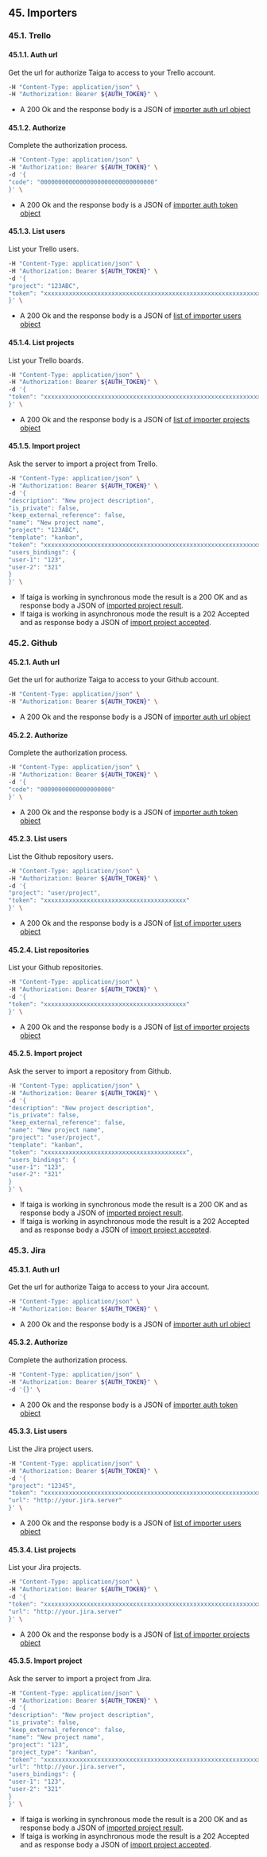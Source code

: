 ## 45. Importers

### 45.1. Trello

#### 45.1.1. Auth url

Get the url for authorize Taiga to access to your Trello account.

```bash
-H "Content-Type: application/json" \
-H "Authorization: Bearer ${AUTH_TOKEN}" \
```

- A 200 Ok and the response body is a JSON of [importer auth url object](https://docs.taiga.io/api.html#object-importers-trello-auth-url)

#### 45.1.2. Authorize

Complete the authorization process.

```bash
-H "Content-Type: application/json" \
-H "Authorization: Bearer ${AUTH_TOKEN}" \
-d '{
"code": "00000000000000000000000000000000"
}' \
```

- A 200 Ok and the response body is a JSON of [importer auth token object](https://docs.taiga.io/api.html#object-importers-trello-auth-token)

#### 45.1.3. List users

List your Trello users.

```bash
-H "Content-Type: application/json" \
-H "Authorization: Bearer ${AUTH_TOKEN}" \
-d '{
"project": "123ABC",
"token": "xxxxxxxxxxxxxxxxxxxxxxxxxxxxxxxxxxxxxxxxxxxxxxxxxxxxxxxxxxxxxxxx"
}' \
```

- A 200 Ok and the response body is a JSON of [list of importer users object](https://docs.taiga.io/api.html#object-importers-trello-list-users)

#### 45.1.4. List projects

List your Trello boards.

```bash
-H "Content-Type: application/json" \
-H "Authorization: Bearer ${AUTH_TOKEN}" \
-d '{
"token": "xxxxxxxxxxxxxxxxxxxxxxxxxxxxxxxxxxxxxxxxxxxxxxxxxxxxxxxxxxxxxxxx"
}' \
```

- A 200 Ok and the response body is a JSON of [list of importer projects object](https://docs.taiga.io/api.html#object-importers-trello-list-projects)

#### 45.1.5. Import project

Ask the server to import a project from Trello.

```bash
-H "Content-Type: application/json" \
-H "Authorization: Bearer ${AUTH_TOKEN}" \
-d '{
"description": "New project description",
"is_private": false,
"keep_external_reference": false,
"name": "New project name",
"project": "123ABC",
"template": "kanban",
"token": "xxxxxxxxxxxxxxxxxxxxxxxxxxxxxxxxxxxxxxxxxxxxxxxxxxxxxxxxxxxxxxxx",
"users_bindings": {
"user-1": "123",
"user-2": "321"
}
}' \
```

- If taiga is working in synchronous mode the result is a 200 OK and as response body a JSON of [imported project result](https://docs.taiga.io/api.html#object-importers-trello-import-project).
- If taiga is working in asynchronous mode the result is a 202 Accepted and as response body a JSON of [import project accepted](https://docs.taiga.io/api.html#object-importers-task-accepted).

### 45.2. Github

#### 45.2.1. Auth url

Get the url for authorize Taiga to access to your Github account.

```bash
-H "Content-Type: application/json" \
-H "Authorization: Bearer ${AUTH_TOKEN}" \
```

- A 200 Ok and the response body is a JSON of [importer auth url object](https://docs.taiga.io/api.html#object-importers-github-auth-url)

#### 45.2.2. Authorize

Complete the authorization process.

```bash
-H "Content-Type: application/json" \
-H "Authorization: Bearer ${AUTH_TOKEN}" \
-d '{
"code": "00000000000000000000"
}' \
```

- A 200 Ok and the response body is a JSON of [importer auth token object](https://docs.taiga.io/api.html#object-importers-github-auth-token)

#### 45.2.3. List users

List the Github repository users.

```bash
-H "Content-Type: application/json" \
-H "Authorization: Bearer ${AUTH_TOKEN}" \
-d '{
"project": "user/project",
"token": "xxxxxxxxxxxxxxxxxxxxxxxxxxxxxxxxxxxxxxxx"
}' \
```

- A 200 Ok and the response body is a JSON of [list of importer users object](https://docs.taiga.io/api.html#object-importers-github-list-users)

#### 45.2.4. List repositories

List your Github repositories.

```bash
-H "Content-Type: application/json" \
-H "Authorization: Bearer ${AUTH_TOKEN}" \
-d '{
"token": "xxxxxxxxxxxxxxxxxxxxxxxxxxxxxxxxxxxxxxxx"
}' \
```

- A 200 Ok and the response body is a JSON of [list of importer projects object](https://docs.taiga.io/api.html#object-importers-github-list-projects)

#### 45.2.5. Import project

Ask the server to import a repository from Github.

```bash
-H "Content-Type: application/json" \
-H "Authorization: Bearer ${AUTH_TOKEN}" \
-d '{
"description": "New project description",
"is_private": false,
"keep_external_reference": false,
"name": "New project name",
"project": "user/project",
"template": "kanban",
"token": "xxxxxxxxxxxxxxxxxxxxxxxxxxxxxxxxxxxxxxxx",
"users_bindings": {
"user-1": "123",
"user-2": "321"
}
}' \
```

- If taiga is working in synchronous mode the result is a 200 OK and as response body a JSON of [imported project result](https://docs.taiga.io/api.html#object-importers-github-import-project).
- If taiga is working in asynchronous mode the result is a 202 Accepted and as response body a JSON of [import project accepted](https://docs.taiga.io/api.html#object-importers-task-accepted).

### 45.3. Jira

#### 45.3.1. Auth url

Get the url for authorize Taiga to access to your Jira account.

```bash
-H "Content-Type: application/json" \
-H "Authorization: Bearer ${AUTH_TOKEN}" \
```

- A 200 Ok and the response body is a JSON of [importer auth url object](https://docs.taiga.io/api.html#object-importers-jira-auth-url)

#### 45.3.2. Authorize

Complete the authorization process.

```bash
-H "Content-Type: application/json" \
-H "Authorization: Bearer ${AUTH_TOKEN}" \
-d '{}' \
```

- A 200 Ok and the response body is a JSON of [importer auth token object](https://docs.taiga.io/api.html#object-importers-jira-auth-token)

#### 45.3.3. List users

List the Jira project users.

```bash
-H "Content-Type: application/json" \
-H "Authorization: Bearer ${AUTH_TOKEN}" \
-d '{
"project": "12345",
"token": "xxxxxxxxxxxxxxxxxxxxxxxxxxxxxxxxxxxxxxxxxxxxxxxxxxxxxxxxxxxxxxxxx",
"url": "http://your.jira.server"
}' \
```

- A 200 Ok and the response body is a JSON of [list of importer users object](https://docs.taiga.io/api.html#object-importers-jira-list-users)

#### 45.3.4. List projects

List your Jira projects.

```bash
-H "Content-Type: application/json" \
-H "Authorization: Bearer ${AUTH_TOKEN}" \
-d '{
"token": "xxxxxxxxxxxxxxxxxxxxxxxxxxxxxxxxxxxxxxxxxxxxxxxxxxxxxxxxxxxxxxxxx",
"url": "http://your.jira.server"
}' \
```

- A 200 Ok and the response body is a JSON of [list of importer projects object](https://docs.taiga.io/api.html#object-importers-jira-list-projects)

#### 45.3.5. Import project

Ask the server to import a project from Jira.

```bash
-H "Content-Type: application/json" \
-H "Authorization: Bearer ${AUTH_TOKEN}" \
-d '{
"description": "New project description",
"is_private": false,
"keep_external_reference": false,
"name": "New project name",
"project": "123",
"project_type": "kanban",
"token": "xxxxxxxxxxxxxxxxxxxxxxxxxxxxxxxxxxxxxxxxxxxxxxxxxxxxxxxxxxxxxxxxx",
"url": "http://your.jira.server",
"users_bindings": {
"user-1": "123",
"user-2": "321"
}
}' \
```

- If taiga is working in synchronous mode the result is a 200 OK and as response body a JSON of [imported project result](https://docs.taiga.io/api.html#object-importers-jira-import-project).
- If taiga is working in asynchronous mode the result is a 202 Accepted and as response body a JSON of [import project accepted](https://docs.taiga.io/api.html#object-importers-task-accepted).
